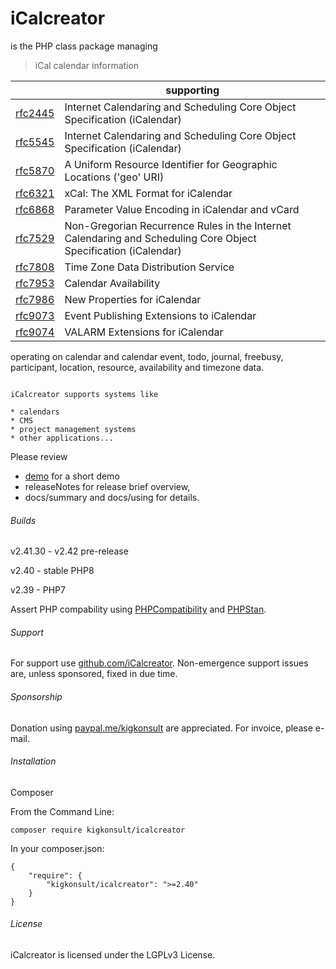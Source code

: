 # iCalcreator

is the PHP class package managing

> iCal calendar information

| |supporting|
|---|---|
|[rfc2445]|Internet Calendaring and Scheduling Core Object Specification (iCalendar)|
|[rfc5545]|Internet Calendaring and Scheduling Core Object Specification (iCalendar)|
|[rfc5870]|A Uniform Resource Identifier for Geographic Locations ('geo' URI)|
|[rfc6321]|xCal: The XML Format for iCalendar|
|[rfc6868]|Parameter Value Encoding in iCalendar and vCard|
|[rfc7529]|Non-Gregorian Recurrence Rules in the Internet Calendaring and Scheduling Core Object Specification (iCalendar)|
|[rfc7808]|Time Zone Data Distribution Service|
|[rfc7953]|Calendar Availability|
|[rfc7986]|New Properties for iCalendar|
|[rfc9073]|Event Publishing Extensions to iCalendar|
|[rfc9074]|VALARM Extensions for iCalendar|

operating on calendar and
calendar event, todo, journal, freebusy, participant, location, resource, availability and timezone data.

~~~~~~~~

iCalcreator supports systems like

* calendars
* CMS
* project management systems
* other applications...

~~~~~~~~

Please review 
- [demo] for a short demo 
- releaseNotes for release brief overview,
- docs/summary and docs/using for details.


###### Builds

v2.41.30 - v2.42 pre-release

v2.40 - stable PHP8

v2.39 - PHP7

Assert PHP compability using [PHPCompatibility] and [PHPStan].

###### Support

For support use [github.com/iCalcreator]. Non-emergence support issues are, unless sponsored, fixed in due time.


###### Sponsorship

Donation using [paypal.me/kigkonsult] are appreciated.
For invoice, please e-mail</a>.

###### Installation

Composer

From the Command Line:

```
composer require kigkonsult/icalcreator
```

In your composer.json:

```
{
    "require": {
        "kigkonsult/icalcreator": ">=2.40"
    }
}
```

###### License

iCalcreator is licensed under the LGPLv3 License.

[demo]:docs/demoUsage.md
[github.com/iCalcreator]:https://github.com/iCalcreator/iCalcreator/issues
[paypal.me/kigkonsult]:https://paypal.me/kigkonsult
[PHPCompatibility]:https://github.com/PHPCompatibility/PHPCompatibility
[PHPStan]:https://github.com/phpstan/phpstan
[rfc2445]:https://www.rfc-editor.org/info/rfc2445
[rfc5545]:https://www.rfc-editor.org/info/rfc5545
[rfc5870]:https://www.rfc-editor.org/info/rfc5870
[rfc6321]:https://www.rfc-editor.org/info/rfc6321
[rfc6868]:https://www.rfc-editor.org/info/rfc6868
[rfc7529]:https://www.rfc-editor.org/info/rfc7529
[rfc7808]:https://www.rfc-editor.org/info/rfc7808
[rfc7953]:https://www.rfc-editor.org/info/rfc7953
[rfc7986]:https://www.rfc-editor.org/info/rfc7986
[rfc9073]:https://www.rfc-editor.org/info/rfc9073
[rfc9074]:https://www.rfc-editor.org/info/rfc9074
